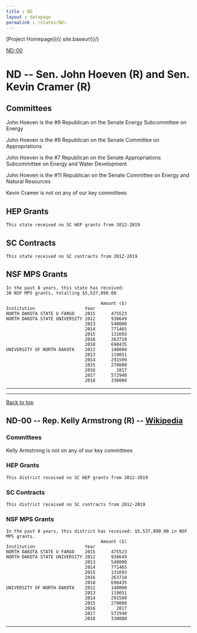 ```yaml
---
title : ND
layout : datapage
permalink : /states/ND/
---
```

<a name="top"></a>
[Project Homepage]({{ site.baseurl}}/)


[ND-00](#ND-00)  

# ND -- Sen. John Hoeven (R) and  Sen. Kevin Cramer (R)
## Committees
John Hoeven is the #9 Republican on the Senate Energy Subcommittee on Energy 

John Hoeven is the #9 Republican on the Senate Committee on Appropriations 

John Hoeven is the #7 Republican on the Senate Appropriations Subcommittee on Energy and Water Development 

John Hoeven is the #11 Republican on the Senate Committee on Energy and Natural Resources 

Kevin Cramer is not on any of our key committees 

## HEP Grants
```
This state received no SC HEP grants from 2012-2019
```
## SC Contracts
```
This state received no SC contracts from 2012-2019
```
## NSF MPS Grants
```
In the past 8 years, this state has received:
30 NSF MPS grants, totalling $5,537,890.00
 
                                    Amount ($)
Institution                   Year            
NORTH DAKOTA STATE U FARGO    2015      475523
NORTH DAKOTA STATE UNIVERSITY 2012      938649
                              2013      540000
                              2014      771465
                              2015      131693
                              2016      263718
                              2018      690435
UNIVERSITY OF NORTH DAKOTA    2012      140000
                              2013      119051
                              2014      291599
                              2015      270000
                              2016        2817
                              2017      572940
                              2018      330000
```
---
---
<a name="ND-00"></a>
[Back to top](#top)
## ND-00 -- Rep. Kelly Armstrong (R) -- [Wikipedia](https://en.wikipedia.org/wiki/ND-00)
### Committees
Kelly Armstrong is not on any of our key committees 

### HEP Grants
```
This district received no SC HEP grants from 2012-2019
```
### SC Contracts
```
This district received no SC contracts from 2012-2019
```
### NSF MPS Grants
```
In the past 8 years, this district has received: $5,537,890.00 in NSF MPS grants.
                                    Amount ($)
Institution                   Year            
NORTH DAKOTA STATE U FARGO    2015      475523
NORTH DAKOTA STATE UNIVERSITY 2012      938649
                              2013      540000
                              2014      771465
                              2015      131693
                              2016      263718
                              2018      690435
UNIVERSITY OF NORTH DAKOTA    2012      140000
                              2013      119051
                              2014      291599
                              2015      270000
                              2016        2817
                              2017      572940
                              2018      330000
```
---
